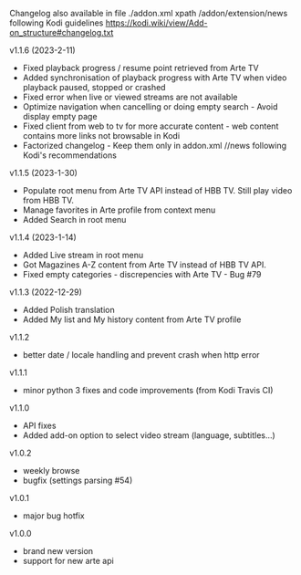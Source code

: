 Changelog also available in file ./addon.xml xpath /addon/extension/news following Kodi guidelines https://kodi.wiki/view/Add-on_structure#changelog.txt

v1.1.6 (2023-2-11)
- Fixed playback progress / resume point retrieved from Arte TV
- Added synchronisation of playback progress with Arte TV when video playback paused, stopped or crashed
- Fixed error when live or viewed streams are not available
- Optimize navigation when cancelling or doing empty search - Avoid display empty page
- Fixed client from web to tv for more accurate content - web content contains more links not browsable in Kodi
- Factorized changelog - Keep them only in addon.xml //news following Kodi's recommendations

v1.1.5 (2023-1-30)
- Populate root menu from Arte TV API instead of HBB TV. Still play video from HBB TV.
- Manage favorites in Arte profile from context menu
- Added Search in root menu

v1.1.4 (2023-1-14)
- Added Live stream in root menu
- Got Magazines A-Z content from Arte TV instead of HBB TV API.
- Fixed empty categories - discrepencies with Arte TV - Bug #79

v1.1.3 (2022-12-29)
- Added Polish translation
- Added My list and My history content from Arte TV profile

v1.1.2
- better date / locale handling and prevent crash when http error

v1.1.1
- minor python 3 fixes and code improvements (from Kodi Travis CI)

v1.1.0
- API fixes
- Added add-on option to select video stream (language, subtitles...)

v1.0.2
- weekly browse
- bugfix (settings parsing #54)

v1.0.1
- major bug hotfix

v1.0.0
- brand new version
- support for new arte api